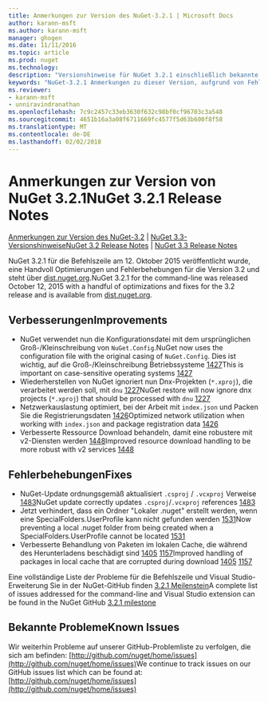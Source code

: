 ```yaml
---
title: Anmerkungen zur Version des NuGet-3.2.1 | Microsoft Docs
author: karann-msft
ms.author: karann-msft
manager: ghogen
ms.date: 11/11/2016
ms.topic: article
ms.prod: nuget
ms.technology: 
description: "Versionshinweise für NuGet 3.2.1 einschließlich bekannte Probleme, Fehlerbehebungen, Funktionen und Archivierung von dcrs Design."
keywords: "NuGet-3.2.1 Anmerkungen zu dieser Version, aufgrund von Fehlerbehebungen, bekannte Probleme, zusätzliche Funktionen, Archivierung von dcrs Design"
ms.reviewer:
- karann-msft
- unniravindranathan
ms.openlocfilehash: 7c9c2457c33eb3630f632c98bf0cf96703c3a548
ms.sourcegitcommit: 4651b16a3a08f6711669fc4577f5d63b600f8f58
ms.translationtype: MT
ms.contentlocale: de-DE
ms.lasthandoff: 02/02/2018
---
```

# <a name="nuget-321-release-notes"></a><span data-ttu-id="0723b-104">Anmerkungen zur Version von NuGet 3.2.1</span><span class="sxs-lookup"><span data-stu-id="0723b-104">NuGet 3.2.1 Release Notes</span></span>

<span data-ttu-id="0723b-105">[Anmerkungen zur Version des NuGet-3.2](../release-notes/nuget-3.2.md) | [NuGet 3.3-Versionshinweise](../release-notes/nuget-3.3.md)</span><span class="sxs-lookup"><span data-stu-id="0723b-105">[NuGet 3.2 Release Notes](../release-notes/nuget-3.2.md) | [NuGet 3.3 Release Notes](../release-notes/nuget-3.3.md)</span></span>

<span data-ttu-id="0723b-106">NuGet 3.2.1 für die Befehlszeile am 12. Oktober 2015 veröffentlicht wurde, eine Handvoll Optimierungen und Fehlerbehebungen für die Version 3.2 und steht über [dist.nuget.org](http://dist.nuget.org/index.html).</span><span class="sxs-lookup"><span data-stu-id="0723b-106">NuGet 3.2.1 for the command-line was released October 12, 2015 with a handful of optimizations and fixes for the 3.2 release and is available from [dist.nuget.org](http://dist.nuget.org/index.html).</span></span>

## <a name="improvements"></a><span data-ttu-id="0723b-107">Verbesserungen</span><span class="sxs-lookup"><span data-stu-id="0723b-107">Improvements</span></span>

* <span data-ttu-id="0723b-108">NuGet verwendet nun die Konfigurationsdatei mit dem ursprünglichen Groß-/Kleinschreibung von `NuGet.Config`.</span><span class="sxs-lookup"><span data-stu-id="0723b-108">NuGet now uses the configuration file with the original casing of `NuGet.Config`.</span></span>  <span data-ttu-id="0723b-109">Dies ist wichtig, auf die Groß-/Kleinschreibung Betriebssysteme [1427](https://github.com/NuGet/Home/issues/1427)</span><span class="sxs-lookup"><span data-stu-id="0723b-109">This is important on case-sensitive operating systems [1427](https://github.com/NuGet/Home/issues/1427)</span></span>
* <span data-ttu-id="0723b-110">Wiederherstellen von NuGet ignoriert nun Dnx-Projekten (`*.xproj`), die verarbeitet werden soll, mit `dnu` [1227](https://github.com/NuGet/Home/issues/1227)</span><span class="sxs-lookup"><span data-stu-id="0723b-110">NuGet restore will now ignore dnx projects (`*.xproj`) that should be processed with `dnu` [1227](https://github.com/NuGet/Home/issues/1227)</span></span>
* <span data-ttu-id="0723b-111">Netzwerkauslastung optimiert, bei der Arbeit mit `index.json` und Packen Sie die Registrierungsdaten [1426](https://github.com/NuGet/Home/issues/1426)</span><span class="sxs-lookup"><span data-stu-id="0723b-111">Optimized network utilization when working with `index.json` and package registration data [1426](https://github.com/NuGet/Home/issues/1426)</span></span>
* <span data-ttu-id="0723b-112">Verbesserte Ressource Download behandeln, damit eine robustere mit v2-Diensten werden [1448](https://github.com/NuGet/Home/issues/1448)</span><span class="sxs-lookup"><span data-stu-id="0723b-112">Improved resource download handling to be more robust with v2 services [1448](https://github.com/NuGet/Home/issues/1448)</span></span>

## <a name="fixes"></a><span data-ttu-id="0723b-113">Fehlerbehebungen</span><span class="sxs-lookup"><span data-stu-id="0723b-113">Fixes</span></span>

* <span data-ttu-id="0723b-114">NuGet-Update ordnungsgemäß aktualisiert `.csproj` / `.vcxproj` Verweise [1483](https://github.com/NuGet/Home/issues/1483)</span><span class="sxs-lookup"><span data-stu-id="0723b-114">NuGet update correctly updates `.csproj`/`.vcxproj` references [1483](https://github.com/NuGet/Home/issues/1483)</span></span>
* <span data-ttu-id="0723b-115">Jetzt verhindert, dass ein Ordner "Lokaler .nuget" erstellt werden, wenn eine SpecialFolders.UserProfile kann nicht gefunden werden [1531](https://github.com/NuGet/Home/issues/1531)</span><span class="sxs-lookup"><span data-stu-id="0723b-115">Now preventing a local .nuget folder from being created when a SpecialFolders.UserProfile cannot be located [1531](https://github.com/NuGet/Home/issues/1531)</span></span>
* <span data-ttu-id="0723b-116">Verbesserte Behandlung von Paketen im lokalen Cache, die während des Herunterladens beschädigt sind [1405](https://github.com/NuGet/Home/issues/1405) [1157](https://github.com/NuGet/Home/issues/1157)</span><span class="sxs-lookup"><span data-stu-id="0723b-116">Improved handling of packages in local cache that are corrupted during download [1405](https://github.com/NuGet/Home/issues/1405) [1157](https://github.com/NuGet/Home/issues/1157)</span></span>

<span data-ttu-id="0723b-117">Eine vollständige Liste der Probleme für die Befehlszeile und Visual Studio-Erweiterung Sie in der NuGet-GitHub finden [3.2.1 Meilenstein](https://github.com/NuGet/Home/issues?q=milestone%3A3.2.1+is%3Aclosed)</span><span class="sxs-lookup"><span data-stu-id="0723b-117">A complete list of issues addressed for the command-line and Visual Studio extension can be found in the NuGet GitHub [3.2.1 milestone](https://github.com/NuGet/Home/issues?q=milestone%3A3.2.1+is%3Aclosed)</span></span>

## <a name="known-issues"></a><span data-ttu-id="0723b-118">Bekannte Probleme</span><span class="sxs-lookup"><span data-stu-id="0723b-118">Known Issues</span></span>

<span data-ttu-id="0723b-119">Wir weiterhin Probleme auf unserer GitHub-Problemliste zu verfolgen, die sich am befinden: [http://github.com/nuget/home/issues](http://github.com/nuget/home/issues)</span><span class="sxs-lookup"><span data-stu-id="0723b-119">We continue to track issues on our GitHub issues list which can be found at: [http://github.com/nuget/home/issues](http://github.com/nuget/home/issues)</span></span>